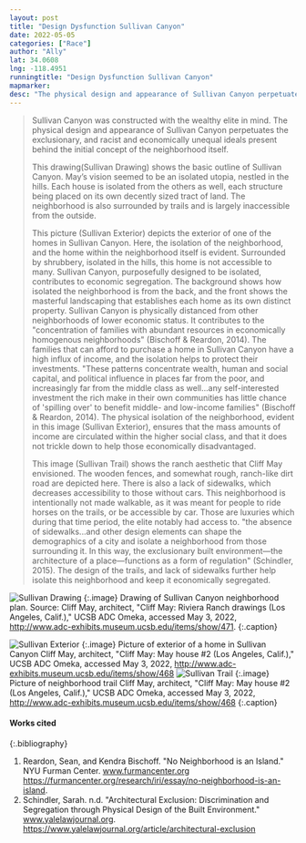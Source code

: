 ```yaml
---
layout: post
title: "Design Dysfunction Sullivan Canyon"
date: 2022-05-05
categories: ["Race"]
author: "Ally"
lat: 34.0608
lng: -118.4951
runningtitle: "Design Dysfunction Sullivan Canyon"
mapmarker: 
desc: "The physical design and appearance of Sullivan Canyon perpetuates the exclusionary, and racist and economically unequal ideals present behind the initial concept of the neighborhood itself."
---
```

> Sullivan Canyon was constructed with the wealthy elite in mind. The physical design and appearance of Sullivan Canyon perpetuates the exclusionary, and racist and economically unequal ideals present behind the initial concept of the neighborhood itself.
> 
> This drawing(Sullivan Drawing) shows the basic outline of Sullivan Canyon. May’s vision seemed to be an isolated utopia, nestled in the hills. Each house is isolated from the others as well, each structure being placed on its own decently sized tract of land. The neighborhood is also surrounded by trails and is largely inaccessible from the outside.
> 
> This picture (Sullivan Exterior) depicts the exterior of one of the homes in Sullivan Canyon. Here, the isolation of the neighborhood, and the home within the neighborhood itself is evident. Surrounded by shrubbery, isolated in the hills, this home is not accessible to many. Sullivan Canyon, purposefully designed to be isolated, contributes to economic segregation. The background shows how isolated the neighborhood is from the back, and the front shows the masterful landscaping that establishes each home as its own distinct property. Sullivan Canyon is physically distanced from other neighborhoods of lower economic status. It contributes to the "concentration of families with abundant resources in economically homogenous neighborhoods" (Bischoff & Reardon, 2014).  The families that can afford to purchase a home in Sullivan Canyon have a high influx of income, and the isolation helps to protect their investments. "These patterns concentrate wealth, human and social capital, and political influence in places far from the poor, and increasingly far from the middle class as well...any self-interested investment the rich make in their own communities has little chance of 'spilling over' to benefit middle- and low-income families" (Bischoff & Reardon, 2014). The physical isolation of the neighborhood, evident in this image (Sullivan Exterior), ensures that the mass amounts of income are circulated within the higher social class, and that it does not trickle down to help those economically disadvantaged.
> 
> This image (Sullivan Trail) shows the ranch aesthetic that Cliff May envisioned. The wooden fences, and somewhat rough, ranch-like dirt road are depicted here. There is also a lack of sidewalks, which decreases accessibility to those without cars. This neighborhood is intentionally not made walkable, as it was meant for people to ride horses on the trails, or be accessible by car. Those are luxuries which during that time period, the elite notably had access to. "the absence of sidewalks...and other design elements can shape the demographics of a city and isolate a neighborhood from those surrounding it. In this way, the exclusionary built environment—the architecture of a place—functions as a form of regulation" (Schindler, 2015). The design of the trails, and lack of sidewalks further help isolate this neighborhood and keep it economically segregated. 

![Sullivan Drawing](sullivan_phase1_image1.png)
   {:.image} 
Drawing of Sullivan Canyon neighborhood plan. Source: Cliff May, architect, "Cliff May: Riviera Ranch drawings (Los Angeles, Calif.)," UCSB ADC Omeka, accessed May 3, 2022, http://www.adc-exhibits.museum.ucsb.edu/items/show/471.
   {:.caption} 

![Sullivan Exterior](sullivan_phase1_image2.png)
   {:.image} 
Picture of exterior of a home in Sullivan Canyon  Cliff May, architect, "Cliff May: May house #2 (Los Angeles, Calif.)," UCSB ADC Omeka, accessed May 3, 2022, http://www.adc-exhibits.museum.ucsb.edu/items/show/468
![Sullivan Trail](sullivan_phase1_image3.png)
   {:.image} 
Picture of neighborhood trail   Cliff May, architect, "Cliff May: May house #2 (Los Angeles, Calif.)," UCSB ADC Omeka, accessed May 3, 2022, http://www.adc-exhibits.museum.ucsb.edu/items/show/468
   {:.caption} 


#### Works cited

{:.bibliography}
1. Reardon, Sean, and Kendra Bischoff. "No Neighborhood is an Island." NYU Furman Center. 
www.furmancenter.org
https://furmancenter.org/research/iri/essay/no-neighborhood-is-an-island. 
2. Schindler, Sarah. n.d. "Architectural Exclusion: Discrimination and Segregation through Physical Design of the Built Environment." www.yalelawjournal.org. https://www.yalelawjournal.org/article/architectural-exclusion
